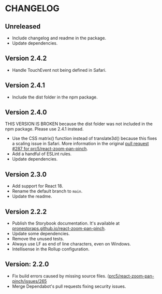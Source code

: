 # CHANGELOG

## Unreleased

- Include changelog and readme in the package.
- Update dependencies.

## Version 2.4.2

- Handle TouchEvent not being defined in Safari.

## Version 2.4.1

- Include the dist folder in the npm package.

## Version 2.4.0

THIS VERSION IS BROKEN because the dist folder was not included in the npm package. Please use 2.4.1 instead.

- Use the CSS matrix() function instead of translate3d() because this fixes a scaling issue in Safari. More information in the original [pull request #287 for prc5/react-zoom-pan-pinch](https://github.com/prc5/react-zoom-pan-pinch/pull/287).
- Add a handful of ESLint rules.
- Update dependencies.

## Version 2.3.0

- Add support for React 18.
- Rename the default branch to `main`.
- Update the readme.

## Version 2.2.2

- Publish the Storybook documentation. It's available at [pronestoraps.github.io/react-zoom-pan-pinch](https://pronestoraps.github.io/react-zoom-pan-pinch/).
- Update some dependencies.
- Remove the unused tests.
- Always use LF as end of line characters, even on Windows.
- Intellisense in the Rollup configuration.

## Version: 2.2.0

- Fix build errors caused by missing source files. ([prc5/react-zoom-pan-pinch/issues/265](https://github.com/prc5/react-zoom-pan-pinch/issues/265)
- Merge Dependabot's pull requests fixing security issues.
